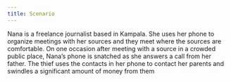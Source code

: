 ```yaml
---
title: Scenario
---
```

Nana is a freelance journalist based in Kampala. She uses her phone to organize meetings with her sources and they meet where the sources are comfortable. On one occasion after meeting with a source in a crowded public place, Nana’s phone is snatched as she answers a call from her father.  The thief uses the contacts in her phone to contact her parents and swindles a significant amount of money from them
